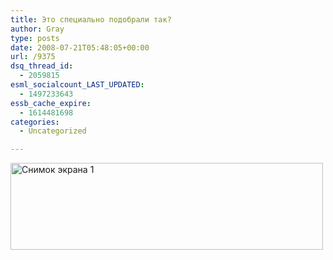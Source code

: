 ```yaml
---
title: Это специально подобрали так?
author: Gray
type: posts
date: 2008-07-21T05:48:05+00:00
url: /9375
dsq_thread_id:
  - 2059815
esml_socialcount_LAST_UPDATED:
  - 1497233643
essb_cache_expire:
  - 1614481698
categories:
  - Uncategorized

---
```








<img src="https://i2.wp.com/img-fotki.yandex.ru/get/27/gray7400.51/0_169a5_dd6cdea4_L.jpg?resize=500%2C139" width="500" height="139" title="Снимок экрана 1" alt="Снимок экрана 1" border="0" data-recalc-dims="1" />